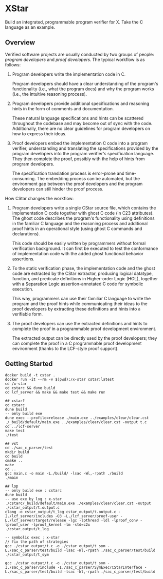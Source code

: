 # XStar
Build an integrated, programmable program verifier for X. Take the C language as an example.

## Overview

Verified software projects are usually conducted by two groups of people: _program developers_ and _proof developers_. The typical workflow is as follows:

1. Program developers write the implementation code in C.

    Program developers should have a clear understanding of the program's functionality (i.e., what the program does) and why the program works (i.e., the intuitive reasoning process).

2. Program developers provide additional specifications and reasoning hints in the form of comments and documentation.

    These natural language specifications and hints can be scattered throughout the codebase and may become out of sync with the code. Additionally, there are no clear guidelines for program developers on how to express their ideas.

3. Proof developers embed the implementation C code into a program verifier, understanding and translating the specifications provided by the program developers into the program verifier's specification language. They then complete the proof, possibly with the help of hints from program developers.

    The specification translation process is error-prone and time-consuming. The embedding process can be automated, but the environment gap between the proof developers and the program developers can still hinder the proof process.

How CStar changes the workflow:

1. Program developers write a single CStar source file, which contains the implementation C code together with ghost C code (in C23 attributes). The ghost code describes the program's functionality using definitions in the familiar C language and the reasoning process and additional proof hints in an operational style (using ghost C commands and declarations).

    This code should be easily written by programmers without formal verification background. It can first be executed to test the conformance of implementation code with the added ghost functional behavior assertions.

2. To the static verification phase, the implementation code and the ghost code are extracted by the CStar extractor, producing logical datatype, function, and predicate definitions in Higher-order Logic (HOL), together with a Separation Logic assertion-annotated C code for symbolic execution.

    This way, programmers can use their familiar C language to write the program and the proof hints while communicating their ideas to the proof developers by extracting these definitions and hints into a verifiable form.

3. The proof developers can use the extracted definitions and hints to complete the proof in a programmable proof development environment.

    The extracted output can be directly used by the proof developers; they can complete the proof in a C programmable proof development environment (thanks to the LCF-style proof support).

## Getting Started
```
docker build -t cstar .
docker run -it --rm -v $(pwd):/x-star cstar:latest
cd /x-star
cd cstarc && dune build
cd lcf_server && make && make test && make run

## cstar?
cd cstarc
dune build
-- only build exe
dune exec --profile=release ./main.exe ../examples/clear/clear.cst
./_build/default/main.exe ../examples/clear/clear.cst -output t.c
cd ../lcf-server
make test
./test

## vst
cd ./sac_c_parser/test
mkdir build
cd build
cmake ..
make
cd ..
gcc main.c -o main -L./build/ -lsac -Wl,-rpath ./build
./main

## lsp
-- only build exe : cstarc
dune build
-- use exe by log : x-star
./cstarc/_build/default/main.exe ./examples/clear/clear.cst -output ./cstar_output/t.output.c
clang -o cstar_output/t_log cstar_output/t.output.c -I./lcf_server/includes -O3 -L./lcf_server/proof-user -L./lcf_server/target/release -lgc -lpthread -ldl -lproof_conv -lproof_user -lproof_kernel -lm -std=c2x
./cstar_output/t_log

-- symbolic exec : x-star
// fix the path of strategies
gcc ./cstar_output/t.c -o ./cstar_output/t_sym -L./sac_c_parser/test/build -lsac -Wl,-rpath ./sac_c_parser/test/build
./cstar_output/t_sym

gcc ./cstar_output/t.c -o ./cstar_output/t_sym -I./sac_c_parser/include -I./sac_c_parser/SymExec/CStarInterface -L./sac_c_parser/test/build -lsac -Wl,-rpath ./sac_c_parser/test/build
```